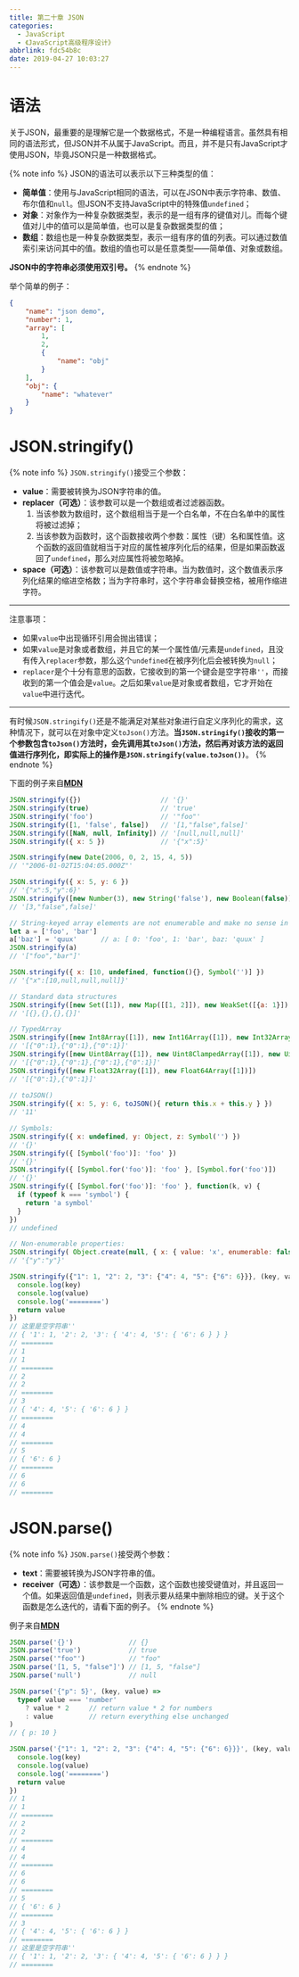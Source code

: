 ```yaml
---
title: 第二十章 JSON
categories:
  - JavaScript
  - 《JavaScript高级程序设计》
abbrlink: fdc54b8c
date: 2019-04-27 10:03:27
---
```


# 语法

关于JSON，最重要的是理解它是一个数据格式，不是一种编程语言。虽然具有相同的语法形式，但JSON并不从属于JavaScript。而且，并不是只有JavaScript才使用JSON，毕竟JSON只是一种数据格式。

{% note info %}
JSON的语法可以表示以下三种类型的值：
- **简单值**：使用与JavaScript相同的语法，可以在JSON中表示字符串、数值、布尔值和`null`。但JSON不支持JavaScript中的特殊值`undefined`；
- **对象**：对象作为一种复杂数据类型，表示的是一组有序的键值对儿。而每个键值对儿中的值可以是简单值，也可以是复杂数据类型的值；
- **数组**：数组也是一种复杂数据类型，表示一组有序的值的列表。可以通过数值索引来访问其中的值。数组的值也可以是任意类型——简单值、对象或数组。

**JSON中的字符串必须使用双引号。**
{% endnote %}

举个简单的例子：

```json
{
    "name": "json demo",
    "number": 1,
    "array": [
        1,
        2,
        {
            "name": "obj"
        }
    ],
    "obj": {
        "name": "whatever"
    }
}
```

# JSON.stringify()

{% note info %}
`JSON.stringify()`接受三个参数：
- **value**：需要被转换为JSON字符串的值。
- **replacer（可选）**：该参数可以是一个数组或者过滤器函数。
    1. 当该参数为数组时，这个数组相当于是一个白名单，不在白名单中的属性将被过滤掉；
    2. 当该参数为函数时，这个函数接收两个参数：属性（键）名和属性值。这个函数的返回值就相当于对应的属性被序列化后的结果，但是如果函数返回了`undefined`，那么对应属性将被忽略掉。
- **space（可选）**：该参数可以是数值或字符串。当为数值时，这个数值表示序列化结果的缩进空格数；当为字符串时，这个字符串会替换空格，被用作缩进字符。

---
注意事项：
- 如果`value`中出现循环引用会抛出错误；
- 如果`value`是对象或者数组，并且它的某一个属性值/元素是`undefined`，且没有传入`replacer`参数，那么这个`undefined`在被序列化后会被转换为`null`；
- `replacer`是个十分有意思的函数，它接收到的第一个键会是空字符串`''`，而接收到的第一个值会是`value`。之后如果`value`是对象或者数组，它才开始在`value`中进行迭代。

---
有时候`JSON.stringify()`还是不能满足对某些对象进行自定义序列化的需求，这种情况下，就可以在对象中定义`toJson()`方法。**当`JSON.stringify()`接收的第一个参数包含`toJson()`方法时，会先调用其`toJson()`方法，然后再对该方法的返回值进行序列化，即实际上的操作是`JSON.stringify(value.toJson())`**。
{% endnote %}

下面的例子来自[**MDN**](https://developer.mozilla.org/en-US/docs/Web/JavaScript/Reference/Global_Objects/JSON/stringify)

```js
JSON.stringify({})                    // '{}'
JSON.stringify(true)                  // 'true'
JSON.stringify('foo')                 // '"foo"'
JSON.stringify([1, 'false', false])   // '[1,"false",false]'
JSON.stringify([NaN, null, Infinity]) // '[null,null,null]'
JSON.stringify({ x: 5 })              // '{"x":5}'

JSON.stringify(new Date(2006, 0, 2, 15, 4, 5)) 
// '"2006-01-02T15:04:05.000Z"'

JSON.stringify({ x: 5, y: 6 })
// '{"x":5,"y":6}'
JSON.stringify([new Number(3), new String('false'), new Boolean(false)])
// '[3,"false",false]'

// String-keyed array elements are not enumerable and make no sense in JSON
let a = ['foo', 'bar']
a['baz'] = 'quux'      // a: [ 0: 'foo', 1: 'bar', baz: 'quux' ]
JSON.stringify(a) 
// '["foo","bar"]'

JSON.stringify({ x: [10, undefined, function(){}, Symbol('')] }) 
// '{"x":[10,null,null,null]}' 

// Standard data structures
JSON.stringify([new Set([1]), new Map([[1, 2]]), new WeakSet([{a: 1}]), new WeakMap([[{a: 1}, 2]])])
// '[{},{},{},{}]'

// TypedArray
JSON.stringify([new Int8Array([1]), new Int16Array([1]), new Int32Array([1])])
// '[{"0":1},{"0":1},{"0":1}]'
JSON.stringify([new Uint8Array([1]), new Uint8ClampedArray([1]), new Uint16Array([1]), new Uint32Array([1])])
// '[{"0":1},{"0":1},{"0":1},{"0":1}]'
JSON.stringify([new Float32Array([1]), new Float64Array([1])])
// '[{"0":1},{"0":1}]'
 
// toJSON()
JSON.stringify({ x: 5, y: 6, toJSON(){ return this.x + this.y } })
// '11'

// Symbols:
JSON.stringify({ x: undefined, y: Object, z: Symbol('') })
// '{}'
JSON.stringify({ [Symbol('foo')]: 'foo' })
// '{}'
JSON.stringify({ [Symbol.for('foo')]: 'foo' }, [Symbol.for('foo')])
// '{}'
JSON.stringify({ [Symbol.for('foo')]: 'foo' }, function(k, v) {
  if (typeof k === 'symbol') {
    return 'a symbol'
  }
})
// undefined

// Non-enumerable properties:
JSON.stringify( Object.create(null, { x: { value: 'x', enumerable: false }, y: { value: 'y', enumerable: true } }) )
// '{"y":"y"}'

JSON.stringify({"1": 1, "2": 2, "3": {"4": 4, "5": {"6": 6}}}, (key, value) => {
  console.log(key)
  console.log(value)
  console.log('========')
  return value
})
// 这里是空字符串''
// { '1': 1, '2': 2, '3': { '4': 4, '5': { '6': 6 } } }
// ========
// 1
// 1
// ========
// 2
// 2
// ========
// 3
// { '4': 4, '5': { '6': 6 } }
// ========
// 4
// 4
// ========
// 5
// { '6': 6 }
// ========
// 6
// 6
// ========
```

# JSON.parse()

{% note info %}
`JSON.parse()`接受两个参数：
- **text**：需要被转换为JSON字符串的值。
- **receiver（可选）**：该参数是一个函数，这个函数也接受键值对，并且返回一个值。如果返回值是`undefined`，则表示要从结果中删除相应的键。关于这个函数是怎么迭代的，请看下面的例子。
{% endnote %}

例子来自[**MDN**](https://developer.mozilla.org/en-US/docs/Web/JavaScript/Reference/Global_Objects/JSON/parse)

```js
JSON.parse('{}')              // {}
JSON.parse('true')            // true
JSON.parse('"foo"')           // "foo"
JSON.parse('[1, 5, "false"]') // [1, 5, "false"]
JSON.parse('null')            // null

JSON.parse('{"p": 5}', (key, value) =>
  typeof value === 'number'
    ? value * 2     // return value * 2 for numbers
    : value         // return everything else unchanged
)
// { p: 10 }

JSON.parse('{"1": 1, "2": 2, "3": {"4": 4, "5": {"6": 6}}}', (key, value) => {
  console.log(key)
  console.log(value)
  console.log('========')
  return value
})
// 1
// 1
// ========
// 2
// 2
// ========
// 4
// 4
// ========
// 6
// 6
// ========
// 5
// { '6': 6 }
// ========
// 3
// { '4': 4, '5': { '6': 6 } }
// ========
// 这里是空字符串''
// { '1': 1, '2': 2, '3': { '4': 4, '5': { '6': 6 } } }
// ========
```